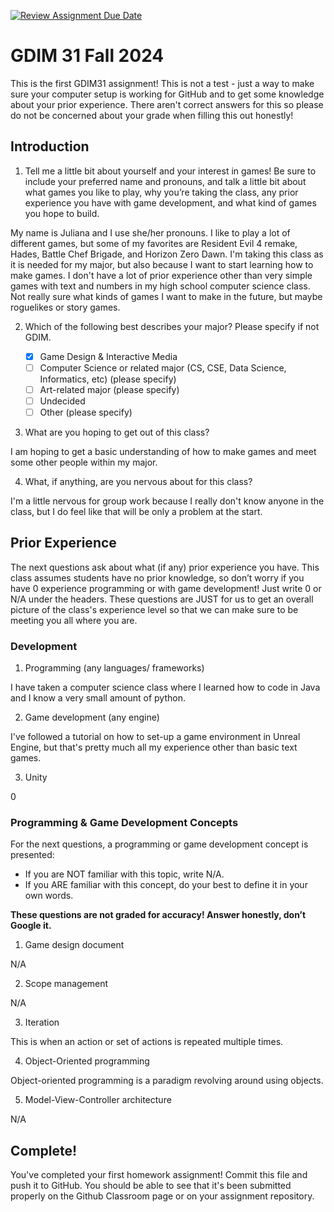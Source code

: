 [![Review Assignment Due Date](https://classroom.github.com/assets/deadline-readme-button-22041afd0340ce965d47ae6ef1cefeee28c7c493a6346c4f15d667ab976d596c.svg)](https://classroom.github.com/a/POQdLnh2)
# GDIM 31 Fall 2024

This is the first GDIM31 assignment! This is not a test - just a way to make sure your computer setup is working for GitHub and to get some knowledge about your prior experience. There aren't correct answers for this so please do not be concerned about your grade when filling this out honestly!

## Introduction

1. Tell me a little bit about yourself and your interest in games! Be sure to include your preferred name and pronouns, and talk a little bit about what games you like to play, why you’re taking the class, any prior experience you have with game development, and what kind of games you hope to build.

My name is Juliana and I use she/her pronouns. I like to play a lot of different games, but some of my favorites are Resident Evil 4 remake, Hades, Battle Chef Brigade, and Horizon Zero Dawn. I'm taking this class as it is needed for my major, but also because I want to start learning how to make games. I don't have a lot of prior experience other than very simple games with text and numbers in my high school computer science class. Not really sure what kinds of games I want to make in the future, but maybe roguelikes or story games.

2. Which of the following best describes your major? Please specify if not GDIM.  

    - [x] Game Design & Interactive Media
    - [ ] Computer Science or related major (CS, CSE, Data Science, Informatics, etc) (please specify)
    - [ ] Art-related major (please specify)
    - [ ] Undecided
    - [ ] Other (please specify)

3. What are you hoping to get out of this class?

I am hoping to get a basic understanding of how to make games and meet some other people within my major.

4. What, if anything, are you nervous about for this class?

I'm a little nervous for group work because I really don't know anyone in the class, but I do feel like that will be only a problem at the start.

## Prior Experience

The next questions ask about what (if any) prior experience you have. This class assumes students have no prior knowledge, so don’t worry if you have 0 experience programming or with game development! Just write 0 or N/A under the headers. These questions are JUST for us to get an overall picture of the class's experience level so that we can make sure to be meeting you all where you are.

### Development

1. Programming (any languages/ frameworks)

I have taken a computer science class where I learned how to code in Java and I know a very small amount of python.

2. Game development (any engine)

I've followed a tutorial on how to set-up a game environment in Unreal Engine, but that's pretty much all my experience other than basic text games.

3. Unity

0

### Programming & Game Development Concepts

For the next questions, a programming or game development concept is presented:

 - If you are NOT familiar with this topic, write N/A.
 - If you ARE familiar with this concept, do your best to define it in your own words.

**These questions are not graded for accuracy! Answer honestly, don’t Google it.**

1. Game design document

N/A

2. Scope management

N/A

3. Iteration

This is when an action or set of actions is repeated multiple times.

4. Object-Oriented programming

Object-oriented programming is a paradigm revolving around using objects. 

5. Model-View-Controller architecture

N/A

## Complete!

You've completed your first homework assignment! Commit this file and push it to GitHub. You should be able to see that it's been submitted properly on the Github Classroom page or on your assignment repository.
